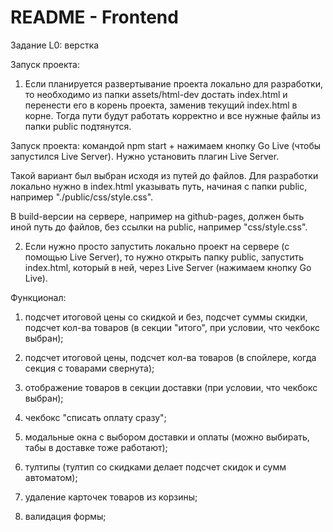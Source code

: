 # README - Frontend

Задание L0: верстка 


Запуск проекта:

1. Если планируется развертывание проекта локально для разработки, то необходимо из папки assets/html-dev достать index.html и перенести его в корень проекта, заменив текущий index.html в корне. Тогда пути будут работать корректно и все нужные файлы из папки public подтянутся. 

Запуск проекта: командой npm start + нажимаем кнопку Go Live (чтобы запустился Live Server). Нужно установить плагин Live Server.

Такой вариант был выбран исходя из путей до файлов. Для разработки локально нужно в index.html указывать путь, начиная с папки public, например "./public/css/style.css".

В build-версии на сервере, например на github-pages, должен быть иной путь до файлов, без ссылки на public, например "css/style.css".

2. Если нужно просто запустить локально проект на сервере (с помощью Live Server), то нужно открыть папку public, запустить index.html, который в ней, через Live Server (нажимаем кнопку Go Live).


Функционал: 


1. подсчет итоговой цены со скидкой и без, подсчет суммы скидки, подсчет кол-ва товаров (в секции "итого", при условии, что чекбокс выбран);


2. подсчет итоговой цены, подсчет кол-ва товаров (в спойлере, когда секция с товарами свернута);


3. отображение товаров в секции доставки (при условии, что чекбокс выбран);


4. чекбокс "списать оплату сразу";


5. модальные окна с выбором доставки и оплаты (можно выбирать, табы в доставке тоже работают);


6. тултипы (тултип со скидками делает подсчет скидок и сумм автоматом);


7. удаление карточек товаров из корзины;


8. валидация формы;